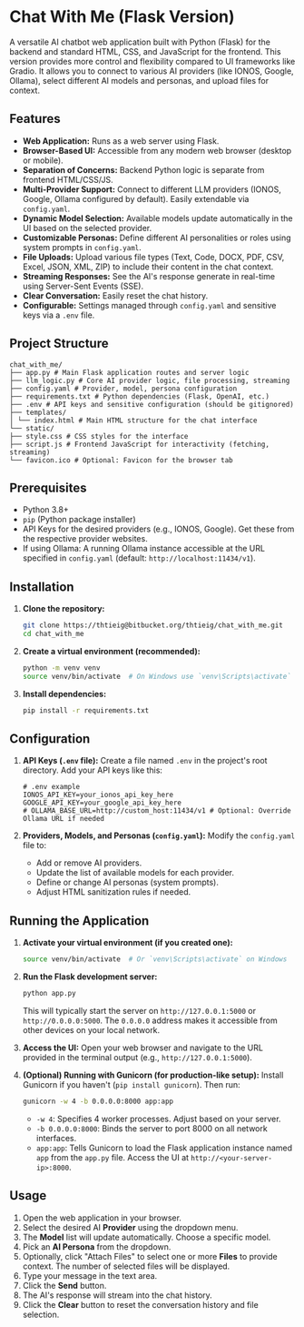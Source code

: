 # Chat With Me (Flask Version)

A versatile AI chatbot web application built with Python (Flask) for the backend and standard HTML, CSS, and JavaScript for the frontend. This version provides more control and flexibility compared to UI frameworks like Gradio. It allows you to connect to various AI providers (like IONOS, Google, Ollama), select different AI models and personas, and upload files for context.

## Features

*   **Web Application:** Runs as a web server using Flask.
*   **Browser-Based UI:** Accessible from any modern web browser (desktop or mobile).
*   **Separation of Concerns:** Backend Python logic is separate from frontend HTML/CSS/JS.
*   **Multi-Provider Support:** Connect to different LLM providers (IONOS, Google, Ollama configured by default). Easily extendable via `config.yaml`.
*   **Dynamic Model Selection:** Available models update automatically in the UI based on the selected provider.
*   **Customizable Personas:** Define different AI personalities or roles using system prompts in `config.yaml`.
*   **File Uploads:** Upload various file types (Text, Code, DOCX, PDF, CSV, Excel, JSON, XML, ZIP) to include their content in the chat context.
*   **Streaming Responses:** See the AI's response generate in real-time using Server-Sent Events (SSE).
*   **Clear Conversation:** Easily reset the chat history.
*   **Configurable:** Settings managed through `config.yaml` and sensitive keys via a `.env` file.

## Project Structure

```
chat_with_me/
├── app.py # Main Flask application routes and server logic
├── llm_logic.py # Core AI provider logic, file processing, streaming
├── config.yaml # Provider, model, persona configuration
├── requirements.txt # Python dependencies (Flask, OpenAI, etc.)
├── .env # API keys and sensitive configuration (should be gitignored)
├── templates/
│ └── index.html # Main HTML structure for the chat interface
└── static/
├── style.css # CSS styles for the interface
├── script.js # Frontend JavaScript for interactivity (fetching, streaming)
└── favicon.ico # Optional: Favicon for the browser tab
```

## Prerequisites

*   Python 3.8+
*   `pip` (Python package installer)
*   API Keys for the desired providers (e.g., IONOS, Google). Get these from the respective provider websites.
*   If using Ollama: A running Ollama instance accessible at the URL specified in `config.yaml` (default: `http://localhost:11434/v1`).

## Installation

1.  **Clone the repository:**
    ```bash
    git clone https://thtieig@bitbucket.org/thtieig/chat_with_me.git
    cd chat_with_me
    ```

2.  **Create a virtual environment (recommended):**
    ```bash
    python -m venv venv
    source venv/bin/activate  # On Windows use `venv\Scripts\activate`
    ```

3.  **Install dependencies:**
    ```bash
    pip install -r requirements.txt
    ```

## Configuration

1.  **API Keys (`.env` file):**
    Create a file named `.env` in the project's root directory. Add your API keys like this:
    ```dotenv
    # .env example
    IONOS_API_KEY=your_ionos_api_key_here
    GOOGLE_API_KEY=your_google_api_key_here
    # OLLAMA_BASE_URL=http://custom_host:11434/v1 # Optional: Override Ollama URL if needed
    ```

2.  **Providers, Models, and Personas (`config.yaml`):**
    Modify the `config.yaml` file to:
    *   Add or remove AI providers.
    *   Update the list of available models for each provider.
    *   Define or change AI personas (system prompts).
    *   Adjust HTML sanitization rules if needed.

## Running the Application

1.  **Activate your virtual environment (if you created one):**
    ```bash
    source venv/bin/activate  # Or `venv\Scripts\activate` on Windows
    ```

2.  **Run the Flask development server:**
    ```bash
    python app.py
    ```
    This will typically start the server on `http://127.0.0.1:5000` or `http://0.0.0.0:5000`. The `0.0.0.0` address makes it accessible from other devices on your local network.

3.  **Access the UI:**
    Open your web browser and navigate to the URL provided in the terminal output (e.g., `http://127.0.0.1:5000`).

4.  **(Optional) Running with Gunicorn (for production-like setup):**
    Install Gunicorn if you haven't (`pip install gunicorn`). Then run:
    ```bash
    gunicorn -w 4 -b 0.0.0.0:8000 app:app
    ```
    *   `-w 4`: Specifies 4 worker processes. Adjust based on your server.
    *   `-b 0.0.0.0:8000`: Binds the server to port 8000 on all network interfaces.
    *   `app:app`: Tells Gunicorn to load the Flask application instance named `app` from the `app.py` file.
    Access the UI at `http://<your-server-ip>:8000`.

## Usage

1.  Open the web application in your browser.
2.  Select the desired AI **Provider** using the dropdown menu.
3.  The **Model** list will update automatically. Choose a specific model.
4.  Pick an **AI Persona** from the dropdown.
5.  Optionally, click "Attach Files" to select one or more **Files** to provide context. The number of selected files will be displayed.
6.  Type your message in the text area.
7.  Click the **Send** button.
8.  The AI's response will stream into the chat history.
9.  Click the **Clear** button to reset the conversation history and file selection.